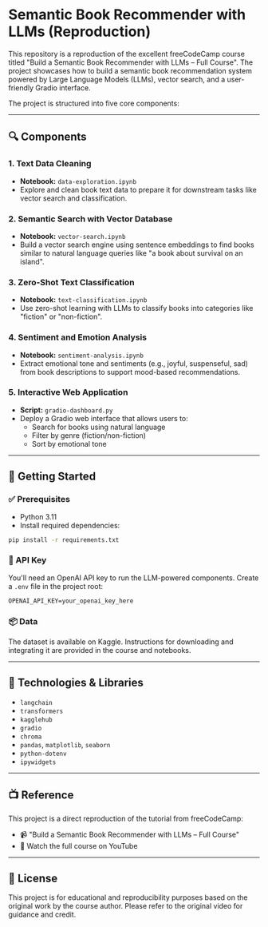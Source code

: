 # Semantic Book Recommender with LLMs (Reproduction)

This repository is a reproduction of the excellent freeCodeCamp course titled "Build a Semantic Book Recommender with LLMs – Full Course". The project showcases how to build a semantic book recommendation system powered by Large Language Models (LLMs), vector search, and a user-friendly Gradio interface.

The project is structured into five core components:

---

## 🔍 Components

### 1. Text Data Cleaning
- **Notebook:** `data-exploration.ipynb`
- Explore and clean book text data to prepare it for downstream tasks like vector search and classification.

### 2. Semantic Search with Vector Database
- **Notebook:** `vector-search.ipynb`
- Build a vector search engine using sentence embeddings to find books similar to natural language queries like "a book about survival on an island".

### 3. Zero-Shot Text Classification
- **Notebook:** `text-classification.ipynb`
- Use zero-shot learning with LLMs to classify books into categories like "fiction" or "non-fiction".

### 4. Sentiment and Emotion Analysis
- **Notebook:** `sentiment-analysis.ipynb`
- Extract emotional tone and sentiments (e.g., joyful, suspenseful, sad) from book descriptions to support mood-based recommendations.

### 5. Interactive Web Application
- **Script:** `gradio-dashboard.py`
- Deploy a Gradio web interface that allows users to:
  - Search for books using natural language
  - Filter by genre (fiction/non-fiction)
  - Sort by emotional tone

---

## 🚀 Getting Started

### ✅ Prerequisites
- Python 3.11
- Install required dependencies:

```bash
pip install -r requirements.txt
```

### 🔐 API Key
You'll need an OpenAI API key to run the LLM-powered components. Create a `.env` file in the project root:

```
OPENAI_API_KEY=your_openai_key_here
```

### 📦 Data
The dataset is available on Kaggle. Instructions for downloading and integrating it are provided in the course and notebooks.

---

## 🧠 Technologies & Libraries
- `langchain`
- `transformers`
- `kagglehub`
- `gradio`
- `chroma`
- `pandas`, `matplotlib`, `seaborn`
- `python-dotenv`
- `ipywidgets`

---

## 📺 Reference
This project is a direct reproduction of the tutorial from freeCodeCamp:
- 📹 "Build a Semantic Book Recommender with LLMs – Full Course"
- 🔗 Watch the full course on YouTube

---

## 📄 License
This project is for educational and reproducibility purposes based on the original work by the course author. Please refer to the original video for guidance and credit.